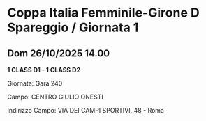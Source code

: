 # Coppa Italia Femminile-Girone D Spareggio / Giornata 1
## Dom 26/10/2025 14.00

<strong>1 CLASS D1 - 1 CLASS D2</strong>

Giornata: Gara 240

Campo: CENTRO GIULIO ONESTI 

Indirizzo Campo:  VIA DEI CAMPI SPORTIVI, 48 - Roma


